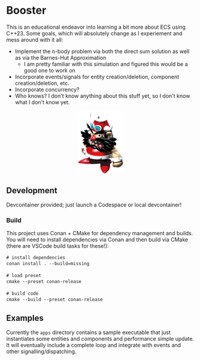 # Booster

This is an educational endeavor into learning a bit more about ECS using C++23. Some goals, which will absolutely change as I experiement and mess around with it all:

* Implement the n-body problem via both the direct sum solution as well as via the Barnes-Hut Approximation
    * I am pretty familiar with this simulation and figured this would be a good one to work on
* Incorporate events/signals for entity creation/deletion, component creation/deletion, etc.
* Incorporate concurrency?
* Who knows? I don't know anything about this stuff yet, so I don't know what I don't know yet.

<center><img src="booster.png" width="120"></center>

## Development

Devcontainer provided; just launch a Codespace or local devcontainer!

### Build

This project uses Conan + CMake for dependency management and builds. You will need to install dependencies via Conan and then build via CMake (there are VSCode build tasks for these!):

```shell
# install dependencies
conan install . --build=missing

# load preset
cmake --preset conan-release

# build code
cmake --build --preset conan-release
```

## Examples

Currently the `apps` directory contains a sample executable that just instantiates some entities and components and performance simple update. It will eventually include a complete loop and integrate with events and other signalling/dispatching.

